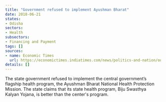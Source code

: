 ```yaml
---
title: "Government refused to implement Ayushman Bharat"
date: 2018-06-21
states:
- Odisha
sectors:
- Health
subsectors:
- Financing and Payment
tags: []
sources:
- name: Economic Times
  url: https://economictimes.indiatimes.com/news/politics-and-nation/odisha-refuses-to-implement-modicare-bjp-says-move-to-hijack-centres-scheme/articleshow/64622826.cms
details: []
---
```


The state government refused to implement the central government’s flagship health program, the Ayushman Bharat National Health Protection Mission. The state claims that its state health program, Biju Swasthya Kalyan Yojana, is better than the center's program.
